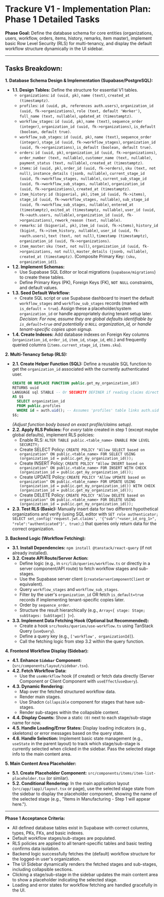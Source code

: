 # Trackure V1 - Implementation Plan: Phase 1 Detailed Tasks

**Phase Goal:** Define the database schema for core entities (organizations, users, workflow, orders, items, history, remarks, item master), implement basic Row Level Security (RLS) for multi-tenancy, and display the default workflow structure dynamically in the UI sidebar.

---

## Tasks Breakdown:

**1. Database Schema Design & Implementation (Supabase/PostgreSQL):**

- **1.1. Design Tables:** Define the structure for essential V1 tables.
  - `organizations`: `id (uuid, pk)`, `name (text)`, `created_at (timestamptz)`.
  - `profiles`: `id (uuid, pk, references auth.users)`, `organization_id (uuid, fk->organizations)`, `role (text, default 'Worker')`, `full_name (text, nullable)`, `updated_at (timestamptz)`.
  - `workflow_stages`: `id (uuid, pk)`, `name (text)`, `sequence_order (integer)`, `organization_id (uuid, fk->organizations)`, `is_default (boolean, default true)`.
  - `workflow_sub_stages`: `id (uuid, pk)`, `name (text)`, `sequence_order (integer)`, `stage_id (uuid, fk->workflow_stages)`, `organization_id (uuid, fk->organizations)`, `is_default (boolean, default true)`.
  - `orders`: `id (uuid, pk)`, `organization_id (uuid, fk->organizations)`, `order_number (text, nullable)`, `customer_name (text, nullable)`, `payment_status (text, nullable)`, `created_at (timestamptz)`.
  - `items`: `id (uuid, pk)`, `order_id (uuid, fk->orders)`, `sku (text, not null)`, `instance_details (jsonb, nullable)`, `current_stage_id (uuid, fk->workflow_stages, nullable)`, `current_sub_stage_id (uuid, fk->workflow_sub_stages, nullable)`, `organization_id (uuid, fk->organizations)`, `created_at (timestamptz)`.
  - `item_history`: `id (bigserial, pk)`, `item_id (uuid, fk->items)`, `stage_id (uuid, fk->workflow_stages, nullable)`, `sub_stage_id (uuid, fk->workflow_sub_stages, nullable)`, `entered_at (timestamptz)`, `exited_at (timestamptz, nullable)`, `user_id (uuid, fk->auth.users, nullable)`, `organization_id (uuid, fk->organizations)`, `rework_reason (text, nullable)`.
  - `remarks`: `id (bigserial, pk)`, `item_id (uuid, fk->items)`, `history_id (bigint, fk->item_history, nullable)`, `user_id (uuid, fk->auth.users)`, `text (text, not null)`, `timestamp (timestamptz)`, `organization_id (uuid, fk->organizations)`.
  - `item_master`: `sku (text, not null)`, `organization_id (uuid, fk->organizations, not null)`, `master_details (jsonb, nullable)`, `created_at (timestamptz)`. (Composite Primary Key: `(sku, organization_id)`).
- **1.2. Implement Schemas:**
  - Use Supabase SQL Editor or local migrations (`supabase/migrations`) to create these tables.
  - Define Primary Keys (PK), Foreign Keys (FK), `NOT NULL` constraints, and default values.
- **1.3. Seed Default Workflow:**
  - Create SQL script or use Supabase dashboard to insert the default `workflow_stages` and `workflow_sub_stages` records (marked with `is_default = true`). Assign these a placeholder/system `organization_id` or handle appropriately during tenant setup later. _Decision: For now, assume they are global defaults identifiable by `is_default=true` and potentially a `NULL` organization_id, or handle tenant-specific copies upon signup._
- **1.4. Create Indexes:** Add database indexes on Foreign Key columns (`organization_id`, `order_id`, `item_id`, `stage_id`, etc.) and frequently queried columns (`items.current_stage_id`, `items.sku`).

**2. Multi-Tenancy Setup (RLS):**

- **2.1. Create Helper Function (SQL):** Define a reusable SQL function to get the `organization_id` associated with the currently authenticated user.
  ```sql
  CREATE OR REPLACE FUNCTION public.get_my_organization_id()
  RETURNS uuid
  LANGUAGE sql STABLE -- Or SECURITY DEFINER if reading claims directly
  AS $$
    SELECT organization_id
    FROM public.profiles
    WHERE id = auth.uid(); -- Assumes 'profiles' table links auth.uid() to org_id
  $$;
  ```
  _(Adjust function body based on exact profile/claims setup)_.
- **2.2. Apply RLS Policies:** For _every_ table created in step 1 (except maybe global defaults), implement RLS policies:
  - Enable RLS: `ALTER TABLE public.<table_name> ENABLE ROW LEVEL SECURITY;`
  - Create SELECT Policy: `CREATE POLICY "Allow SELECT based on organization" ON public.<table_name> FOR SELECT USING (organization_id = public.get_my_organization_id());`
  - Create INSERT Policy: `CREATE POLICY "Allow INSERT based on organization" ON public.<table_name> FOR INSERT WITH CHECK (organization_id = public.get_my_organization_id());`
  - Create UPDATE Policy: `CREATE POLICY "Allow UPDATE based on organization" ON public.<table_name> FOR UPDATE USING (organization_id = public.get_my_organization_id()) WITH CHECK (organization_id = public.get_my_organization_id());`
  - Create DELETE Policy: `CREATE POLICY "Allow DELETE based on organization" ON public.<table_name> FOR DELETE USING (organization_id = public.get_my_organization_id());`
- **2.3. Test RLS (Basic):** Manually insert data for two different hypothetical organizations and verify (using SQL editor with `SET role authenticator; SELECT set_config('request.jwt.claims', '{"sub":"<user_id_org_1>", "role":"authenticated"}', true);`) that queries only return data for the correct organization.

**3. Backend Logic (Workflow Fetching):**

- **3.1. Install Dependencies:** `npm install @tanstack/react-query` (if not already installed).
- **3.2. Create API Route/Server Action:**
  - Define logic (e.g., in `src/lib/queries/workflow.ts` or directly in a server component/API route) to fetch workflow stages and sub-stages.
  - Use the Supabase server client (`createServerComponentClient` or equivalent).
  - Query `workflow_stages` and `workflow_sub_stages`.
  - Filter by the user's `organization_id` OR fetch `is_default=true` records if implementing tenant-specific copies later.
  - Order by `sequence_order`.
  - Structure the result hierarchically (e.g., `Array<{ stage: Stage; subStages: SubStage[] }>`).
- **3.3. Implement Data Fetching Hook (Optional but Recommended):**
  - Create a hook `src/hooks/queries/use-workflow.ts` using TanStack Query (`useQuery`).
  - Define a query key (e.g., `['workflow', organizationId]`).
  - Call the fetching logic from step 3.2 within the query function.

**4. Frontend Workflow Display (Sidebar):**

- **4.1. Enhance `Sidebar` Component:** (`src/components/layout/sidebar.tsx`).
- **4.2. Fetch Workflow Data:**
  - Use the `useWorkflow` hook (if created) or fetch data directly (Server Component or Client Component with `useEffect`/`useQuery`).
- **4.3. Dynamic Rendering:**
  - Map over the fetched structured workflow data.
  - Render main stages.
  - Use Shadcn `Collapsible` component for stages that have sub-stages.
  - Render sub-stages within the collapsible content.
- **4.4. Display Counts:** Show a static `(0)` next to each stage/sub-stage name for now.
- **4.5. Handle Loading/Error States:** Display loading indicators (e.g., skeletons) or error messages based on the query state.
- **4.6. Handle Selection:** Implement basic state management (e.g., `useState` in the parent layout) to track which stage/sub-stage is currently selected when clicked in the sidebar. Pass the selected stage info to the main content area.

**5. Main Content Area Placeholder:**

- **5.1. Create Placeholder Component:** `src/components/items/item-list-placeholder.tsx` (or similar).
- **5.2. Conditional Rendering:** In the main application layout (`src/app/(app)/layout.tsx` or page), use the selected stage state from the sidebar to display the placeholder component, showing the name of the selected stage (e.g., "Items in Manufacturing - Step 1 will appear here.").

---

**Phase 1 Acceptance Criteria:**

- All defined database tables exist in Supabase with correct columns, types, PKs, FKs, and basic indexes.
- Default workflow stages/sub-stages are populated.
- RLS policies are applied to all tenant-specific tables and basic testing confirms data isolation.
- Backend logic successfully fetches the (default) workflow structure for the logged-in user's organization.
- The UI Sidebar dynamically renders the fetched stages and sub-stages, including collapsible sections.
- Clicking a stage/sub-stage in the sidebar updates the main content area to show a placeholder indicating the selected stage.
- Loading and error states for workflow fetching are handled gracefully in the UI.
